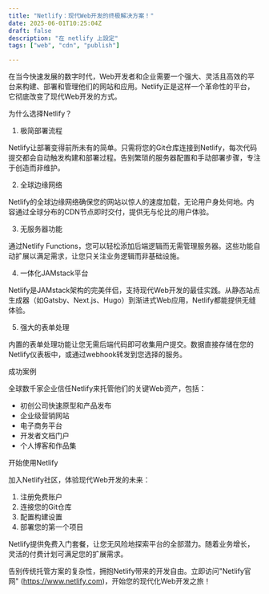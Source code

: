 ```yaml
---
title: "Netlify：现代Web开发的终极解决方案！"
date: 2025-06-01T10:25:04Z
draft: false
description: "在 netlify 上設定"
tags: ["web", "cdn", "publish"]

---
```


在当今快速发展的数字时代，Web开发者和企业需要一个强大、灵活且高效的平台来构建、部署和管理他们的网站和应用。Netlify正是这样一个革命性的平台，它彻底改变了现代Web开发的方式。

为什么选择Netlify？

1. 极简部署流程

Netlify让部署变得前所未有的简单。只需将您的Git仓库连接到Netlify，每次代码提交都会自动触发构建和部署过程。告别繁琐的服务器配置和手动部署步骤，专注于创造而非维护。

2. 全球边缘网络

Netlify的全球边缘网络确保您的网站以惊人的速度加载，无论用户身处何地。内容通过全球分布的CDN节点即时交付，提供无与伦比的用户体验。

3. 无服务器功能

通过Netlify Functions，您可以轻松添加后端逻辑而无需管理服务器。这些功能自动扩展以满足需求，让您只关注业务逻辑而非基础设施。

4. 一体化JAMstack平台

Netlify是JAMstack架构的完美伴侣，支持现代Web开发的最佳实践。从静态站点生成器（如Gatsby、Next.js、Hugo）到渐进式Web应用，Netlify都能提供无缝体验。

5. 强大的表单处理

内置的表单处理功能让您无需后端代码即可收集用户提交。数据直接存储在您的Netlify仪表板中，或通过webhook转发到您选择的服务。

成功案例

全球数千家企业信任Netlify来托管他们的关键Web资产，包括：

- 初创公司快速原型和产品发布
- 企业级营销网站
- 电子商务平台
- 开发者文档门户
- 个人博客和作品集

开始使用Netlify

加入Netlify社区，体验现代Web开发的未来：

1. 注册免费账户
2. 连接您的Git仓库
3. 配置构建设置
4. 部署您的第一个项目

Netlify提供免费入门套餐，让您无风险地探索平台的全部潜力。随着业务增长，灵活的付费计划可满足您的扩展需求。

告别传统托管方案的复杂性，拥抱Netlify带来的开发自由。立即访问"Netlify官网" (https://www.netlify.com)，开始您的现代化Web开发之旅！
